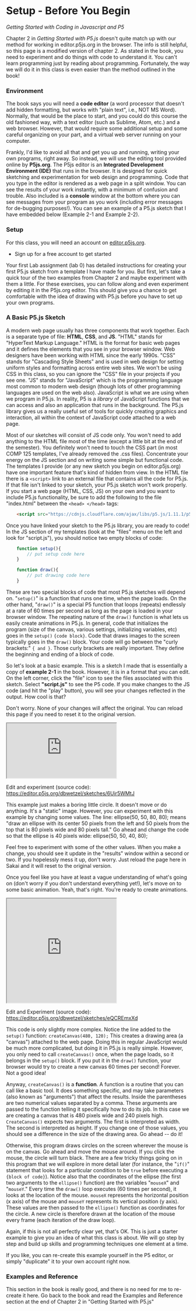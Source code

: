 <link href="../../markdown.css" rel="stylesheet"></link> 

# Setup - Before You Begin
*Getting Started with Coding in Javascript and P5*

Chapter 2 in *Getting Started with P5.js* doesn't quite match up with our method for working in editor.p5js.org in the browser. The info is still helpful, so this page is a modified version of chapter 2. As stated in the book, you need to experiment and do things with code to understand it. You can't learn programming just by reading about programming. Fortunately, the way we will do it in this class is even easier than the method outlined in the book!

### Environment

The book says you will need a **code editor** (a word processor that doesn't add hidden formatting, but works with "plain text", i.e., NOT MS Word). Normally, that would be the place to start, and you could do this course the old fashioned way, with a text editor (such as Sublime, Atom, etc.) and a web browser. However, that would require some additional setup and some careful organizing on your part, and a virtual web server running on your computer. 

Frankly, I'd like to avoid all that and get you up and running, writing your own programs, right away. So instead, we will use the editing tool provided online by **P5js.org**. The P5js editor is an **Integrated Development Environment (IDE)** that runs in the browser. It is designed for quick sketching and experimentation for web design and programming. Code that you type in the editor is rendered as a web page in a split window. You can see the results of your work instantly, with a minimum of confusion and trouble. Also included is a **console** window at the bottom where you can see messages from your program as you work (including error messages for de-bugging purposes!). You can see an example of a P5.js sketch that I have embedded below (Example 2-1 and Example 2-2).

### Setup

For this class, you will need an account on <a href="https://editor.p5js.org" target="_blank">editor.p5js.org</a>.

* Sign up for a free account to get started

Your first Lab assignment (lab 0) has detailed instructions for creating your first P5.js sketch from a template I have made for you. But first, let's take a quick tour of the two examples from Chapter 2 and maybe experiment with them a little. For these exercises, you can follow along and even experiment by editing it in the P5js.org editor. This should give you a chance to get comfortable with the idea of drawing with P5.js before you have to set up your own programs.

### A Basic P5.js Sketch

A modern web page usually has three components that work together. Each is a separate type of file: **HTML**, **CSS**, and **JS**. "HTML" stands for "HyperText Markup Language." HTML is the format for basic web pages and it defines the elements that you see in your browser window. Web designers have been working with HTML since the early 1990s. "CSS" stands for "Cascading Style Sheets" and is used in web design for setting uniform styles and formatting across entire web sites. We won't be using CSS in this class, so you can ignore the "CSS" file in your projects if you see one. "JS" stands for "JavaScript" which is the programming language most common to modern web design (though lots of other programming languages are used on the web also). JavaScript is what we are using when we program in P5.js. In reality, P5 is a *library* of JavaScript functions that we can access and also an application that runs in the background. The P5.js library gives us a really useful set of tools for quickly creating graphics and interaction, all within the context of JavaScript code attached to a web page.

Most of our sketches will consist of JS code only. You won't need to add anything to the HTML file most of the time (except a little bit at the end of the semester). You definitely won't need to touch the CSS part (in most COMP 125 templates, I've already removed the .css files). Concentrate your energy on the JS section and on writing some simple but functional code. The templates I provide (or any new sketch you begin on editor.p5js.org) have one important feature that's kind of hidden from view. In the HTML file there is a `<script>` link to an external file that contains all the code for P5.js. If that file isn't linked to your sketch, your P5.js sketch won't work properly. If you start a web page (HTML, CSS, JS) on your own and you want to include P5.js functionality, be sure to add the following to the file "index.html" between the `<head> </head>` tags:

```html
    <script src="https://cdnjs.cloudflare.com/ajax/libs/p5.js/1.11.1/p5.js"></script>
```

Once you have linked your sketch to the P5.js library, you are ready to code! In the JS section of my templates (look at the "files" menu on the left and look for "script.js"), you should notice two empty blocks of code:
```javascript
    function setup(){
        // put setup code here
    }

    function draw(){
        // put drawing code here
    }
```

These are two special blocks of code that most P5.js sketches will depend on. "`setup()`" is a function that runs one time, when the page loads. On the other hand, "`draw()`" is a special P5 function that loops (repeats) endlessly at a rate of 60 times per second as long as the page is loaded in your browser window. The repeating nature of the `draw()` function is what lets us easily create animations in P5.js. In general, code that initializes the program (size of the canvas, various settings, initializing variables, etc) goes in the `setup()` `{code block}`. Code that draws images to the screen typically goes in the `draw()` block. Your code will go between the "curly brackets:" `{ and }`. Those curly brackets are really important. They define the beginning and ending of a block of code.

So let's look at a basic example. This is a sketch I made that is essentially a copy of **example 2-1** in the book. However, it is in a format that you can edit. On the left corner, click the "file" icon to see the files associated with this sketch. Select **"script.js"** to see the P5 code. If you make changes to the JS code (and hit the "play" button), you will see your changes reflected in the output. How cool is that?

Don't worry. None of your changes will affect the original. You can reload this page if you need to reset it to the original version.

<iframe src="https://editor.p5js.org/dbwetzel/full/6Uir5WMtJ"></iframe>

Edit and experiment (source code): <a href="https://editor.p5js.org/dbwetzel/sketches/6Uir5WMtJ" target="_blank">https://editor.p5js.org/dbwetzel/sketches/6Uir5WMtJ</a>

This example just makes a boring little circle. It doesn't move or do anything. It's a "static" image. However, you can experiment with this example by changing some values. The line: ellipse(50, 50, 80, 80); means "draw an ellipse with its center 50 pixels from the left and 50 pixels from the top that is 80 pixels wide and 80 pixels tall." Go ahead and change the code so that the ellipse is 40 pixels wide: ellipse(50, 50, 40, 80);

Feel free to experiment with some of the other values. When you make a change, you should see it update in the "results" window within a second or two. If you hopelessly mess it up, don't worry. Just reload the page here in Sakai and it will reset to the original version.

Once you feel like you have at least a vague understanding of what's going on (don't worry if you don't understand everything yet!), let's move on to some basic animation. Yeah, that's right. You're ready to create animations.

<iframe src="https://editor.p5js.org/dbwetzel/full/eQCREmxXd" height="285"></iframe>

Edit and Experiment (source code): <a href="https://editor.p5js.org/dbwetzel/sketches/eQCREmxXd" target="_blank">https://editor.p5js.org/dbwetzel/sketches/eQCREmxXd</a>

This code is only slightly more complex. Notice the line added to the `setup()` function: `createCanvas(480, 120);` This creates a drawing area (a "canvas") attached to the web page. Doing this in regular JavaScript would be much more complicated, but doing it in P5.js is really simple. However, you only need to call `createCanvas()` once, when the page loads, so it belongs in the `setup()` block. If you put it in the `draw()` function, your browser would try to create a new canvas 60 times per second! Forever. Not a good idea!

Anyway, `createCanvas()` is a **function**. A function is a routine that you can call like a basic tool. It does something specific, and may take parameters (also known as "arguments") that affect the results. Inside the parentheses are two numerical values separated by a comma. These arguments are passed to the function telling it specifically how to do its job. In this case we are creating a canvas that is 480 pixels wide and 240 pixels high. `CreateCanvas()` expects two arguments. The first is interpreted as width. The second is interpreted as height. If you change one of those values, you should see a difference in the size of the drawing area. Go ahead -- do it!

Otherwise, this program draws circles on the screen wherever the mouse is on the canvas. Go ahead and move the mouse around. If you click the mouse, the circle will turn black. There are a few tricky things going on in this program that we will explore in more detail later (for instance, the "`if()`" statement that looks for a particular condition to be `true` before executing a `{block of code}`). Notice also that the coordinates of the ellipse (the first two arguments to the `ellipse()` function) are the variables "`mouseX`" and "`mouseY`." Every time the `draw()` loop executes (60 times per second), it looks at the location of the mouse.  `mouseX` represents the horizontal position (x axis) of the mouse and `mouseY` represents its vertical position (y axis). These values are then passed to the `ellipse()` function as coordinates for the circle. A new circle is therefore drawn at the location of the mouse every frame (each iteration of the draw loop).

Again, if this is not all perfectly clear yet, that's OK. This is just a starter example to give you an idea of what this class is about. We will go step by step and build up skills and programming techniques one element at a time.

If you like, you can re-create this example yourself in the P5 editor, or simply "duplicate" it to your own account right now.

### Examples and Reference

This section in the book is really good, and there is no need for me to re-create it here. Go back to the book and read the Examples and Reference section at the end of Chapter 2 in "Getting Started with P5.js"